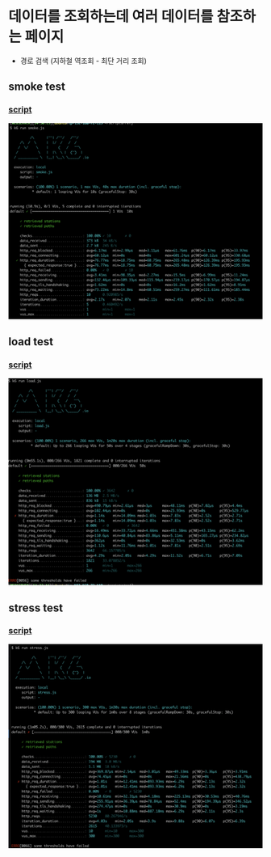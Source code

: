 #  데이터를 조회하는데 여러 데이터를 참조하는 페이지 
- 경로 검색 (지하철 역조회 - 최단 거리 조회)

## smoke test
### [script](./smoke.js)

![smoke.png](./smoke.png)

## load test
### [script](./load.js)

![load.png](./load.png)

## stress test
### [script](./stress.js)

![stress.png](./stress.png)